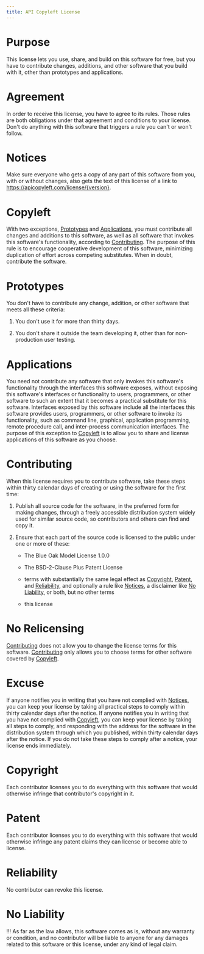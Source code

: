 ```yaml
---
title: API Copyleft License
---
```


# Purpose

This license lets you use, share, and build on this software for free, but you have to contribute changes, additions, and other software that you build with it, other than prototypes and applications.

# Agreement

In order to receive this license, you have to agree to its rules.  Those rules are both obligations under that agreement and conditions to your license.  Don't do anything with this software that triggers a rule you can't or won't follow.

# Notices

Make sure everyone who gets a copy of any part of this software from you, with or without changes, also gets the text of this license of a link to https://apicopyleft.com/license/{version}.

# Copyleft

With two exceptions, [Prototypes](#prototypes) and [Applications](#applications), you must contribute all changes and additions to this software, as well as all software that invokes this software's functionality, according to [Contributing](#contributing).  The purpose of this rule is to encourage cooperative development of this software, minimizing duplication of effort across competing substitutes.  When in doubt, contribute the software.

# Prototypes

You don't have to contribute any change, addition, or other software that meets all these criteria:

1.  You don't use it for more than thirty days.

2.  You don't share it outside the team developing it, other than for non-production user testing.

# Applications

You need not contribute any software that only invokes this software's functionality through the interfaces this software exposes, without exposing this software's interfaces or functionality to users, programmers, or other software to such an extent that it becomes a practical substitute for this software.  Interfaces exposed by this software include all the interfaces this software provides users, programmers, or other software to invoke its functionality, such as command line, graphical, application programming, remote procedure call, and inter-process communication interfaces.  The purpose of this exception to [Copyleft](#copyleft) is to allow you to share and license applications of this software as you choose.

# Contributing

When this license requires you to contribute software, take these steps within thirty calendar days of creating or using the software for the first time:

1.  Publish all source code for the software, in the preferred form for making changes, through a freely accessible distribution system widely used for similar source code, so contributors and others can find and copy it.

2.  Ensure that each part of the source code is licensed to the public under one or more of these:

    - The Blue Oak Model License 1.0.0

    - The BSD-2-Clause Plus Patent License

    - terms with substantially the same legal effect as [Copyright](#copyright), [Patent](#patent), and [Reliability](#reliability), and optionally a rule like [Notices](#notices), a disclaimer like [No Liability](#no-liability), or both, but no other terms

    - this license

# No Relicensing

[Contributing](#contributing) does not allow you to change the license terms for this software.  [Contributing](#contributing) only allows you to choose terms for other software covered by [Copyleft](#copyleft).

# Excuse

If anyone notifies you in writing that you have not complied with [Notices](#notices), you can keep your license by taking all practical steps to comply within thirty calendar days after the notice.  If anyone notifies you in writing that you have not complied with [Copyleft](#copyleft), you can keep your license by taking all steps to comply, and responding with the address for the software in the distribution system through which you published, within thirty calendar days after the notice.  If you do not take these steps to comply after a notice, your license ends immediately.

# Copyright

Each contributor licenses you to do everything with this software that would otherwise infringe that contributor's copyright in it.

# Patent

Each contributor licenses you to do everything with this software that would otherwise infringe any patent claims they can license or become able to license.

# Reliability

No contributor can revoke this license.

# No Liability

!!! As far as the law allows, this software comes as is, without any warranty or condition, and no contributor will be liable to anyone for any damages related to this software or this license, under any kind of legal claim.
